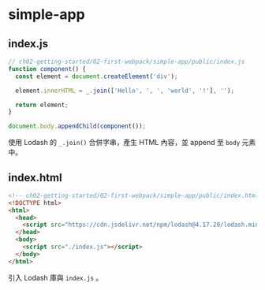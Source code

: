 # simple-app

## index.js

```js
// ch02-getting-started/02-first-webpack/simple-app/public/index.js
function component() {
  const element = document.createElement('div');

  element.innerHTML = _.join(['Hello', ', ', 'world', '!'], '');

  return element;
}

document.body.appendChild(component());
```

使用 Lodash 的 `_.join()` 合併字串，產生 HTML 內容，並 append 至 `body` 元素中。

## index.html

```html
<!-- ch02-getting-started/02-first-webpack/simple-app/public/index.html -->
<!DOCTYPE html>
<html>
  <head>
    <script src="https://cdn.jsdelivr.net/npm/lodash@4.17.20/lodash.min.js"></script>
  </head>
  <body>
    <script src="./index.js"></script>
  </body>
</html>
```

引入 Lodash 庫與 `index.js` 。
